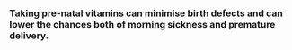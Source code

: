 ### Taking pre-natal vitamins can minimise birth defects and can lower the chances both of morning sickness and premature delivery.